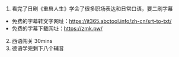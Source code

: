1. 看完了日剧《重启人生》学会了很多职场表达和日常口语，要二刷字幕

- 免费的字幕转文字网址：https://it365.abctool.info/zh-cn/srt-to-txt/
- 免费的字幕下载网址：https://zmk.pw/

2. 西语闯关 30mins
3. 德语学完剩下八个辅音
